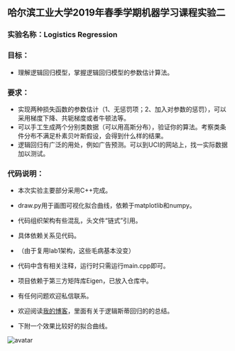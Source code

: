 ## 哈尔滨工业大学2019年春季学期机器学习课程实验二

### **实验名称**：Logistics Regression

### **目标**：

- 理解逻辑回归模型，掌握逻辑回归模型的参数估计算法。  	

### **要求**：

- 实现两种损失函数的参数估计（1、无惩罚项；2、加入对参数的惩罚），可以采用梯度下降、共轭梯度或者牛顿法等。
- 可以手工生成两个分别类数据（可以用高斯分布），验证你的算法。考察类条件分布不满足朴素贝叶斯假设，会得到什么样的结果。
- 逻辑回归有广泛的用处，例如广告预测。可以到UCI的网站上，找一实际数据加以测试。

### **代码说明：**

- 本次实验主要部分采用C++完成。

- draw.py用于画图可视化拟合曲线，依赖于matplotlib和numpy。

- 代码组织架构有些混乱，头文件“链式”引用。

- 具体依赖关系见代码。
- （由于复用lab1架构，这些毛病基本没变）
- 代码中含有相关注释，运行时只需运行main.cpp即可。

- 项目依赖于第三方矩阵库Eigen，已放入仓库中。

- 有任何问题欢迎私信联系。

- 欢迎阅读[我的博客](https://www.fets.xyz/)，里面有关于逻辑斯蒂回归的的总结。

- 下附一个效果比较好的拟合曲线。


![avatar](https://s2.ax1x.com/2019/10/30/Khjdl4.png)